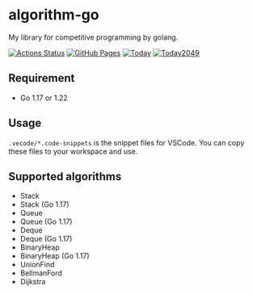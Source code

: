 # algorithm-go
My library for competitive programming by golang.

[![Actions Status](https://github.com/today2098/algorithm-go/workflows/verify/badge.svg)](https://github.com/today2098/algorithm-go/actions)
[![GitHub Pages](https://img.shields.io/static/v1?label=GitHub+Pages&message=+&color=brightgreen&logo=github)](https://today2098.github.io/algorithm-go/)
[![Today](https://img.shields.io/endpoint?url=https%3A%2F%2Fatcoder-badges.now.sh%2Fapi%2Fatcoder%2Fjson%2FToday)](https://atcoder.jp/users/Today)
[![Today2049](https://img.shields.io/endpoint?url=https%3A%2F%2Fatcoder-badges.now.sh%2Fapi%2Fcodeforces%2Fjson%2FToday2049)](https://codeforces.com/profile/Today2049)


## Requirement

- Go 1.17 or 1.22


## Usage

`.vecode/*.code-snippets` is the snippet files for VSCode.
You can copy these files to your workspace and use.


## Supported algorithms

- Stack
- Stack (Go 1.17)
- Queue
- Queue (Go 1.17)
- Deque
- Deque (Go 1.17)
- BinaryHeap
- BinaryHeap (Go 1.17)
- UnionFind
- BellmanFord
- Dijkstra
